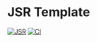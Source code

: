 # JSR Template

[![JSR][JSR badge]][JSR]
[![CI][CI badge]][CI]

 <!-- https://jsr.io/docs/badges -->
[JSR]: https://jsr.io/@maks11060/tmp
[JSR badge]: https://jsr.io/badges/@maks11060/tmp
<!-- https://docs.github.com/en/actions/monitoring-and-troubleshooting-workflows/adding-a-workflow-status-badge -->
[CI]: https://github.com/maks11060/jsr-template/actions/workflows/ci.yml
[CI badge]: https://github.com/maks11060/jsr-template/actions/workflows/ci.yml/badge.svg
